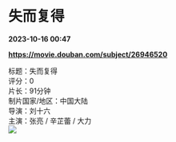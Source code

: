# 失而复得

**2023-10-16 00:47**

**https://movie.douban.com/subject/26946520**

标题：失而复得  
评分：0  
片长：91分钟  
制片国家/地区：中国大陆  
导演：刘十六  
主演：张亮 / 辛芷蕾 / 大力  
![](https://img2.doubanio.com/view/photo/s_ratio_poster/public/p2898114531.jpg)